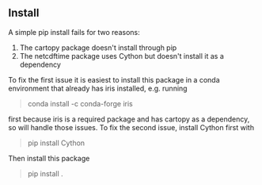 ## Install
A simple pip install fails for two reasons:
1. The cartopy package doesn't install through pip
2. The netcdftime package uses Cython but doesn't install it as a dependency

To fix the first issue it is easiest to install this package in a conda environment that
already has iris installed, e.g. running
> conda install -c conda-forge iris

first because iris is a required package and has cartopy as a dependency, so will handle
those issues.  To fix the second issue, install Cython first with
> pip install Cython

Then install this package
> pip install .